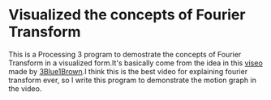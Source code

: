 # Visualized the concepts of Fourier Transform
This is a Processing 3 program to demostrate the concepts of Fourier Transform in a visualized form.It's basically come from the idea in this [viseo](https://www.youtube.com/watch?v=spUNpyF58BY&t=904s) made by [3Blue1Brown](https://www.youtube.com/channel/UCYO_jab_esuFRV4b17AJtAw).I think this is the best video for explaining fourier transform ever, so I write this program to demonstrate the motion graph in the video.

